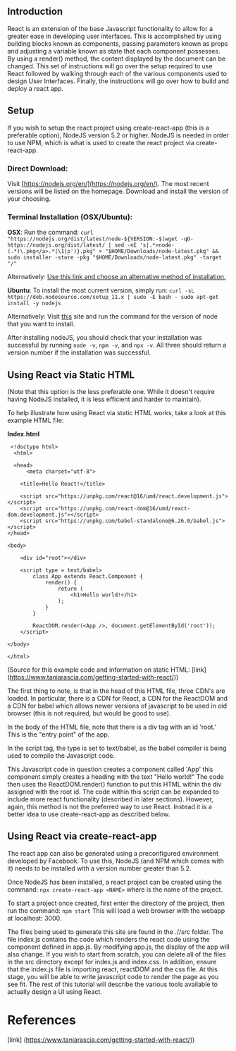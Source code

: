 ## Introduction
  React is an extension of the base Javascript functionality to allow for a greater ease in developing user interfaces. This is accomplished by using building blocks known as components, passing parameters known as props and adjusting a variable known as state that each component
  possesses. By using a render() method, the content displayed by the
  document can be changed. This set of instructions will go over the
  setup required to use React followed by walking through each of
  the various components used to design User Interfaces. Finally, the instructions will go over how to build and deploy a react app.

## Setup
  If you wish to setup the react project using create-react-app
  (this is a preferable option), NodeJS version 5.2 or higher.
  NodeJS is needed in order to use NPM, which is what is used to
  create the react project via create-react-app.

### Direct Download:
  Visit [https://nodejs.org/en/](https://nodejs.org/en/). The most recent
  versions will be listed on the homepage. Download and install the version
  of your choosing.

### Terminal Installation (OSX/Ubuntu):
  **OSX**:
  Run the command:
   `curl "https://nodejs.org/dist/latest/node-${VERSION:-$(wget -qO- https://nodejs.org/dist/latest/ | sed -nE 's|.*>node-(.*)\.pkg</a>.*|\1|p')}.pkg" > "$HOME/Downloads/node-latest.pkg" && sudo installer -store -pkg "$HOME/Downloads/node-latest.pkg" -target "/"`

  Alternatively: [Use this link and choose an alternative method of installation.](https://nodejs.org/en/download/package-manager/#alternatives)

  **Ubuntu**:
  To install the most current version, simply run:
  `curl -sL https://deb.nodesource.com/setup_11.x | sudo -E bash -
  sudo apt-get install -y nodejs`

  Alternatively:  Visit [this](https://nodejs.org/en/download/package-manager/#alternatives) site and run the command for the version of node that you want to install.

  After installing nodeJS, you should check that your installation was successful by
  running  `node -v`, `npm -v`, and `npx -v`. All three should return a version number
  if the installation was successful.

## Using React via Static HTML
  (Note that this option is the less preferable one. While it doesn't require having NodeJS installed, it is less efficient and harder to maintain).

  To help illustrate how using React via static HTML works, take a look at this example HTML file:

  **Index.html**

  ~~~~
   <!doctype html>
    <html>

    <head>
        <meta charset="utf-8">

      <title>Hello React!</title>

      <script src="https://unpkg.com/react@16/umd/react.development.js"></script>
      <script src="https://unpkg.com/react-dom@16/umd/react-dom.development.js"></script>
      <script src="https://unpkg.com/babel-standalone@6.26.0/babel.js"></script>
  </head>

  <body>

      <div id="root"></div>

      <script type = text/babel>
          class App extends React.Component {
              render() {
                  return (
                      <h1>Hello world!</h1>
                  );
              }
          }

          ReactDOM.render(<App />, document.getElementById('root'));
      </script>

  </body>

  </html>
  ~~~~

(Source for this example code and information on static HTML: [link] (https://www.taniarascia.com/getting-started-with-react/))

The first thing to note, is that in the head of this HTML file, three CDN's are loaded. In particular, there is a CDN for React, a CDN for the ReactDOM and a CDN for babel which allows newer versions of javascript to be used in old browser (this is not required, but would be good to use).


In the body of the HTML file, note that there is a div tag with an id 'root.' This is the "entry point" of the app.


In the script tag, the type is set to text/babel, as the babel compiler is being used to compile the Javascript code.


This Javascript code in  question creates a component called 'App' this component simply creates a heading with the text "Hello world!" The code then uses the
ReactDOM.render() function to put this HTML within the div assigned with the root id. The code within this script can be expanded to include more react functionality
(described in later sections). However, again, this method is not the preferred way to use React. Instead it is a better idea to use create-react-app as described below.

## Using React via create-react-app
The react app can also be generated using a preconfigured environment developed
by Facebook. To use this, NodeJS (and NPM which comes with it) needs to be
installed with a version number greater than 5.2.

Once NodeJS has been installed, a react project can be created using the command:
`npx create-react-app <NAME>` where <NAME> is the name of the project.

To start a project once created, first enter the directory of the project, then run the command: `npm start`
This will load a web browser with the webapp at localhost: 3000.


The files being used to generate this site are found in the ./<NAME>/src folder.
The file index.js contains the code which renders the react code using the component defined in app.js. By modifying app.js, the display of the app will also change. If you wish to start from scratch, you can delete all of the files in the src directory except for index.js and index.css. In addition, ensure that the index.js file is importing react, reactDOM and the css file. At this stage, you will be able to write javascript code to render the page as you see fit. The rest of this tutorial will describe the various tools available to actually design a UI using React.


# References
[link] (https://www.taniarascia.com/getting-started-with-react/))
